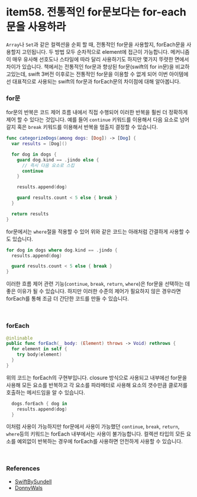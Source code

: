 # item58. 전통적인 for문보다는 for-each문을 사용하라

`Array`나 `Set`과 같은 컬렉션을 순회 할 때, 전통적인 for문을 사용할지, forEach문을 사용할지 고민됩니다. 두 방법 모두 순차적으로 element에 접근이 가능합니다. 메커니즘이 매우 유사해 선호도나 스타일에 따라 달리 사용하기도 하지만 몇가지 뚜렷한 면에서 차이가 있습니다. 책에서는 전통적인 for문과 향상된 for문(swift의 for in문)을 비교하고있는데, swift 3버전 이후로는 전통적인 for문을 이용할 수 없게 되어 이번 아이템에선 대표적으로 사용되는 swift의 for문과 forEach문의 차이점에 대해 알아봅니다.



### for문

for문의 반복은 코드 제어 흐름 내에서 직접 수행되어 이러한 반복을 훨씬 더 정확하게 제어 할 수 있다는 것입니다. 예를 들어 `continue` 키워드를 이용해서 다음 요소로 넘어갈지 혹은 `break` 키워드를 이용해서 반복을 멈출지 결정할 수 있습니다.

```swift
func categorizeDogs(among dogs: [Dog]) -> [Dog] {
  var results = [Dog]()

  for dog in dogs {
    guard dog.kind == .jindo else {
      // 즉시 다음 요소로 스킵
      continue
    }

    results.append(dog)

    guard results.count < 5 else { break }
  }

  return results
}
```

for문에서는 `where`절을 적용할 수 있어 위와 같은 코드는 아래처럼 간결하게 사용할 수도 있습니다.
```swift
for dog in dogs where dog.kind == .jindo {
  results.append(dog)

  guard results.count < 5 else { break }
}
```
이러한 흐름 제어 관련 기능(`continue`, `break`, `return`, `where`)은 for문을 선택하는 데 좋은 이유가 될 수 있습니다. 하지만 이러한 수준의 제어가 필요하지 않은 경우라면 forEach를 통해 조금 더 간단한 코드를 만들 수 있습니다.

<br>

### forEach

```swift
@inlinable
public func forEach(_ body: (Element) throws -> Void) rethrows {
  for element in self {
    try body(element)
  }
}
```
위의 코드는 forEach의 구현부입니다. closure 방식으로 사용되고 내부에선 for문을 사용해 모든 요소를 반복하고 각 요소를 파라메터로 사용해 요소의 갯수만큼 클로저를 호출하는 메서드임을 알 수 있습니다.

```swift
  dogs.forEach { dog in
    results.append(dog)
  }
```
이처럼 사용이 가능하지만 for문에서 사용이 가능했던 `continue`, `break`, `return`, `where`등의 키워드는 forEach 내부에서는 사용이 불가능합니다. 컬렉션 타입의 모든 요소를 예외없이 반복하는 경우에 forEach를 사용하면 안전하게 사용할 수 있습니다.

<br>

### References
- [SwiftBySundell](https://www.swiftbysundell.com/tips/picking-between-for-and-for-each/)
- [DonnyWals](https://www.donnywals.com/choosing-between-a-for-loop-and-a-foreach/)

